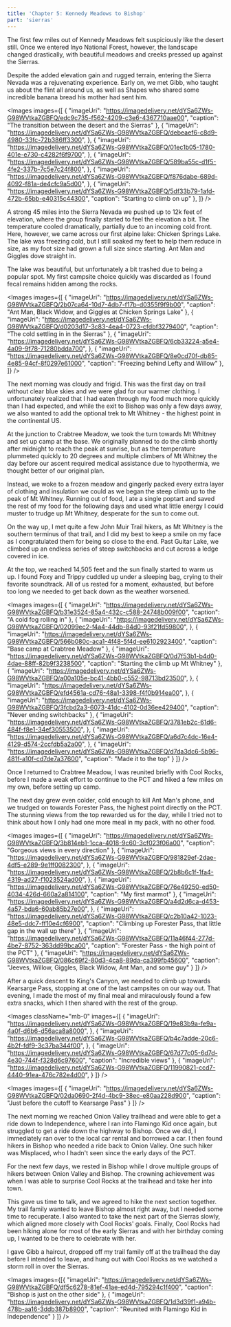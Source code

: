 ```yaml
---
title: 'Chapter 5: Kennedy Meadows to Bishop'
part: 'sierras'
---
```


<script lang="ts">
import Images from '$lib/components/Images.svelte';
</script>

The first few miles out of Kennedy Meadows felt suspiciously like the desert still. Once we entered Inyo National
Forest, however, the landscape changed drastically, with beautiful meadows and creeks pressed up against the Sierras.

Despite the added elevation gain and rugged terrain, entering the Sierra Nevada was a rejuvenating experience. Early
on, we met Gibb, who taught us about the flint all around us, as well as Shapes who shared some incredible banana bread
his mother had sent him.

<Images images={[
{
"imageUri": "https://imagedelivery.net/dYSa6ZWs-G98WVtkaZGBFQ/edc9c735-f562-4209-c3e6-4367710aae00",
"caption": "The transition between the desert and the Sierras"
},
{
"imageUri": "https://imagedelivery.net/dYSa6ZWs-G98WVtkaZGBFQ/debeaef6-c8d9-4980-33fc-72b386ff3300",
},
{
"imageUri": "https://imagedelivery.net/dYSa6ZWs-G98WVtkaZGBFQ/01ec1b05-1780-401e-e730-c4282f6f9700",
},
{
"imageUri": "https://imagedelivery.net/dYSa6ZWs-G98WVtkaZGBFQ/589ba55c-d1f5-4fe2-337b-7c5e7c24f800",
},
{
"imageUri": "https://imagedelivery.net/dYSa6ZWs-G98WVtkaZGBFQ/f876dabe-689d-4092-f81a-de4cfc9a5d00",
},
{
"imageUri": "https://imagedelivery.net/dYSa6ZWs-G98WVtkaZGBFQ/5df33b79-1afd-472b-65bb-e40315c44300",
"caption": "Starting to climb on up"
},
]} />

A strong 45 miles into the Sierra Nevada we pushed up to 12k feet of elevation, where the group finally started to feel
the elevation a bit. The temperature cooled dramatically, partially due to an incoming cold front. Here, however, we
came across our first alpine lake: Chicken Springs Lake. The lake was freezing cold, but I still soaked my feet to help
them reduce in size, as my foot size had grown a full size since starting. Ant Man and Giggles dove straight in.

The lake was beautiful, but unfortunately a bit trashed due to being a popular spot. My first campsite choice quickly
was discarded as I found fecal remains hidden among the rocks.

<Images images={[
{
"imageUri": "https://imagedelivery.net/dYSa6ZWs-G98WVtkaZGBFQ/2b07ca64-10d7-4db7-f17b-d0355f9f9b00",
"caption": "Ant Man, Black Widow, and Giggles at Chicken Springs Lake"
},
{
"imageUri": "https://imagedelivery.net/dYSa6ZWs-G98WVtkaZGBFQ/d0203d17-3c83-4ea4-0723-cfdbf3279400",
"caption": "The cold settling in in the Sierras"
},
{
"imageUri": "https://imagedelivery.net/dYSa6ZWs-G98WVtkaZGBFQ/6cb33224-a5e4-4a09-9f78-71280bdda700",
},
{
"imageUri": "https://imagedelivery.net/dYSa6ZWs-G98WVtkaZGBFQ/8e0cd70f-db85-4e85-94cf-8f0297e61000",
"caption": "Freezing behind Lefty and Willow"
},
]} />

The next morning was cloudy and frigid. This was the first day on trail without clear blue skies and we were glad for
our warmer clothing. I unfortunately realized that I had eaten through my food much more quickly than I had expected,
and while the exit to Bishop was only a few days away, we also wanted to add the optional trek to Mt Whitney - the
highest point in the continental US.

At the junction to Crabtree Meadow, we took the turn towards Mt Whitney and set up camp at the base. We originally
planned to do the climb shortly after midnight to reach the peak at sunrise, but as the temperature plummeted quickly to
20 degrees and multiple climbers of Mt Whitney the day before our ascent required medical assistance due to hypothermia,
we thought better of our original plan.

Instead, we woke to a frozen meadow and gingerly packed every extra layer of clothing and insulation we could as we
began the steep climb up to the peak of Mt Whitney. Running out of food, I ate a single poptart and saved the rest of my
food for the following days and used what little energy I could muster to trudge up Mt Whitney, desperate for the sun to
come out.

On the way up, I met quite a few John Muir Trail hikers, as Mt Whitney is the southern terminus of that trail, and I did
my best to keep a smile on my face as I congratulated them for being so close to the end. Past Guitar Lake, we climbed
up an endless series of steep switchbacks and cut across a ledge covered in ice.

At the top, we reached 14,505 feet and the sun finally started to warm us up. I found Foxy and Trippy cuddled up under a
sleeping bag, crying to their favorite soundtrack. All of us rested for a moment, exhausted, but before too long we
needed to get back down as the weather worsened.

<Images images={[
{
"imageUri": "https://imagedelivery.net/dYSa6ZWs-G98WVtkaZGBFQ/b31e3524-85a4-432c-c588-24748b009f00",
"caption": "A cold fog rolling in"
},
{
"imageUri": "https://imagedelivery.net/dYSa6ZWs-G98WVtkaZGBFQ/02099ec2-f4a4-44db-84d0-93f21fd59800",
},
{
"imageUri": "https://imagedelivery.net/dYSa6ZWs-G98WVtkaZGBFQ/566b080c-aca1-4f48-5f4d-ee6102923400",
"caption": "Base camp at Crabtree Meadow"
},
{
"imageUri": "https://imagedelivery.net/dYSa6ZWs-G98WVtkaZGBFQ/0d7f53b1-b4d0-4dae-88ff-82b9f3238500",
"caption": "Starting the climb up Mt Whitney"
},
{
"imageUri": "https://imagedelivery.net/dYSa6ZWs-G98WVtkaZGBFQ/a00a105e-bc41-4bb0-c552-98713bd23500",
},
{
"imageUri": "https://imagedelivery.net/dYSa6ZWs-G98WVtkaZGBFQ/efd4561a-cd76-48a1-3398-f4f0b914ea00",
},
{
"imageUri": "https://imagedelivery.net/dYSa6ZWs-G98WVtkaZGBFQ/3fcbd2a3-6073-41dc-4102-0d36ee429400",
"caption": "Never ending switchbacks"
},
{
"imageUri": "https://imagedelivery.net/dYSa6ZWs-G98WVtkaZGBFQ/3781eb2c-61d6-484f-f8e1-34ef30553500",
},
{
"imageUri": "https://imagedelivery.net/dYSa6ZWs-G98WVtkaZGBFQ/a6d7c4dc-16e4-4129-d574-2ccfdb5a2a00",
},
{
"imageUri": "https://imagedelivery.net/dYSa6ZWs-G98WVtkaZGBFQ/d7da3dc6-5b96-481f-a10f-cd7de7a37600",
"caption": "Made it to the top"
}
]} />

Once I returned to Crabtree Meadow, I was reunited briefly with Cool Rocks, before I made a weak effort to continue to
the PCT and hiked a few miles on my own, before setting up camp.

The next day grew even colder, cold enough to kill Ant Man's phone, and we trudged on towards Forester Pass, the highest
point directly on the PCT. The stunning views from the top rewarded us for the day, while I tried not to think about how
I only had one more meal in my pack, with no other food.

<Images images={[
{
"imageUri": "https://imagedelivery.net/dYSa6ZWs-G98WVtkaZGBFQ/3b814eb1-1cca-4018-9c60-3cf023f06a00",
"caption": "Gorgeous views in every direction"
},
{
"imageUri": "https://imagedelivery.net/dYSa6ZWs-G98WVtkaZGBFQ/981829ef-2dae-4df5-e289-9e1ff0082300",
},
{
"imageUri": "https://imagedelivery.net/dYSa6ZWs-G98WVtkaZGBFQ/2b8b6c1f-1fa4-4319-ad27-f1023524ad00",
},
{
"imageUri": "https://imagedelivery.net/dYSa6ZWs-G98WVtkaZGBFQ/76e49250-ed50-4034-426d-660a2a814100",
"caption": "My first marmot"
},
{
"imageUri": "https://imagedelivery.net/dYSa6ZWs-G98WVtkaZGBFQ/a4d2d6ca-d453-4a57-bda6-60ab85b27e00",
},
{
"imageUri": "https://imagedelivery.net/dYSa6ZWs-G98WVtkaZGBFQ/c2b10a42-1023-48e5-ddc7-ff10e4cf6900",
"caption": "Climbing up Forester Pass, that little gap in the wall up there"
},
{
"imageUri": "https://imagedelivery.net/dYSa6ZWs-G98WVtkaZGBFQ/11a46f44-277d-4be7-8752-363dd99bca00",
"caption": "Forester Pass - the high point of the PCT"
},
{
"imageUri": "https://imagedelivery.net/dYSa6ZWs-G98WVtkaZGBFQ/086c69f2-80d3-4ca8-89da-ca399fb45600",
"caption": "Jeeves, Willow, Giggles, Black Widow, Ant Man, and some guy"
}
]} />

After a quick descent to King's Canyon, we needed to climb up towards Kearsarge Pass, stopping at one of the last
campsites on our way out. That evening, I made the most of my final meal and miraculously found a few extra snacks,
which I then shared with the rest of the group.

<Images className="mb-0" images={[
{
"imageUri": "https://imagedelivery.net/dYSa6ZWs-G98WVtkaZGBFQ/19e83b9a-fe9a-4a0f-d6b6-d56aca8a8000",
},
{
"imageUri": "https://imagedelivery.net/dYSa6ZWs-G98WVtkaZGBFQ/b4c7adde-20c6-4b2f-fdf9-3c37ba344f00",
},
{
"imageUri": "https://imagedelivery.net/dYSa6ZWs-G98WVtkaZGBFQ/67d77c05-6d7d-4e30-744f-f328d6c97600",
"caption": "Incredible views"
},
{
"imageUri": "https://imagedelivery.net/dYSa6ZWs-G98WVtkaZGBFQ/11990821-ccd7-4440-91ea-476c782e4d00",
}
]} />

<Images images={[
{
"imageUri": "https://imagedelivery.net/dYSa6ZWs-G98WVtkaZGBFQ/02da0690-2f4d-4bc9-38ec-e80aa228d900",
"caption": "Just before the cutoff to Kearsarge Pass"
}
]} />

The next morning we reached Onion Valley trailhead and were able to get a ride down to Independence, where I ran into
Flamingo Kid once again, but struggled to get a ride down the highway to Bishop. Once we did, I immediately ran over to
the local car rental and borrowed a car. I then found hikers in Bishop who needed a ride back to Onion Valley. One such
hiker was Misplaced, who I hadn't seen since the early days of the PCT.

For the next few days, we rested in Bishop while I drove multiple groups of hikers between Onion Valley and Bishop. The
crowning achievement was when I was able to surprise Cool Rocks at the trailhead and take her into town.

This gave us time to talk, and we agreed to hike the next section together. My trail family wanted to leave Bishop
almost right away, but I needed some time to recuperate. I also wanted to take the next part of the Sierras slowly,
which aligned more closely with Cool Rocks' goals. Finally, Cool Rocks had been hiking alone for most of the early
Sierras and with her birthday coming up, I wanted to be there to celebrate with her.

I gave Gibb a haircut, dropped off my trail family off at the trailhead the day before I intended to leave, and hung out
with Cool Rocks as we watched a storm roll in over the Sierras.

<Images images={[{
"imageUri": "https://imagedelivery.net/dYSa6ZWs-G98WVtkaZGBFQ/df5c6278-81ef-41ae-ed4d-795294c1f400",
"caption": "Bishop is just on the other side"
},
{
"imageUri": "https://imagedelivery.net/dYSa6ZWs-G98WVtkaZGBFQ/1d3d39f1-a94b-478b-aa16-3ddb387b8900",
"caption": "Reunited with Flamingo Kid in Independence"
}
]} />
